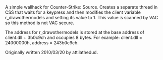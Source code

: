 A simple wallhack for Counter-Strike: Source. Creates a separate thread in CSS that waits for a keypress and then modifies the client variable r_drawothermodels and setting its value to 1. This value is scanned by VAC so this method is not VAC secure.

The address for r_drawothermodels is stored at the base address of client.dll + 3b0c9ch and occupies 8 bytes. For example: client.dll = 24000000h, address = 243b0c9ch.

Originally written 2010/03/20 by attilathedud.